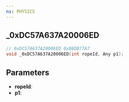 ```yaml
---
ns: PHYSICS
---
```

## _0xDC57A637A20006ED

```c
// 0xDC57A637A20006ED 0x80DB77A7
void _0xDC57A637A20006ED(int ropeId, Any p1);
```


## Parameters
* **ropeId**:
* **p1**: 

